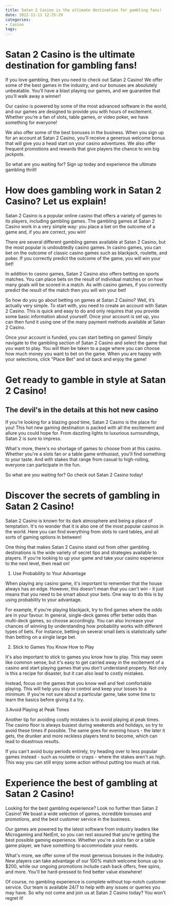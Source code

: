 ```yaml
---
title: Satan 2 Casino is the ultimate destination for gambling fans!
date: 2022-11-11 12:25:29
categories:
- Casino
tags:
---
```



#  Satan 2 Casino is the ultimate destination for gambling fans!

If you love gambling, then you need to check out Satan 2 Casino! We offer some of the best games in the industry, and our bonuses are absolutely unbeatable. You’ll have a blast playing our games, and we guarantee that you’ll walk away a winner!

Our casino is powered by some of the most advanced software in the world, and our games are designed to provide you with hours of excitement. Whether you’re a fan of slots, table games, or video poker, we have something for everyone!

We also offer some of the best bonuses in the business. When you sign up for an account at Satan 2 Casino, you’ll receive a generous welcome bonus that will give you a head start on your casino adventures. We also offer frequent promotions and rewards that give players the chance to win big jackpots.

So what are you waiting for? Sign up today and experience the ultimate gambling thrill!

#  How does gambling work in Satan 2 Casino? Let us explain!

Satan 2 Casino is a popular online casino that offers a variety of games to its players, including gambling games. The gambling games at Satan 2 Casino work in a very simple way: you place a bet on the outcome of a game and, if you are correct, you win!

There are several different gambling games available at Satan 2 Casino, but the most popular is undoubtedly casino games. In casino games, you can bet on the outcome of classic casino games such as blackjack, roulette, and poker. If you correctly predict the outcome of the game, you will win your bet!

In addition to casino games, Satan 2 Casino also offers betting on sports matches. You can place bets on the result of individual matches or on how many goals will be scored in a match. As with casino games, if you correctly predict the result of the match then you will win your bet!

So how do you go about betting on games at Satan 2 Casino? Well, it’s actually very simple. To start with, you need to create an account with Satan 2 Casino. This is quick and easy to do and only requires that you provide some basic information about yourself. Once your account is set up, you can then fund it using one of the many payment methods available at Satan 2 Casino.

Once your account is funded, you can start betting on games! Simply navigate to the gambling section of Satan 2 Casino and select the game that you want to play. You will then be taken to a page where you can choose how much money you want to bet on the game. When you are happy with your selections, click “Place Bet” and sit back and enjoy the game!

#  Get ready to gamble in style at Satan 2 Casino!

## The devil's in the details at this hot new casino 

If you're looking for a blazing good time, Satan 2 Casino is the place for you! This hot new gaming destination is packed with all the excitement and allure you could hope for. From dazzling lights to luxurious surroundings, Satan 2 is sure to impress.

What's more, there's no shortage of games to choose from at this casino. Whether you're a slots fan or a table game enthusiast, you'll find something to your taste. And with stakes that range from casual to high-rolling, everyone can participate in the fun.

So what are you waiting for? Go check out Satan 2 Casino today!

#  Discover the secrets of gambling in Satan 2 Casino!

Satan 2 Casino is known for its dark atmosphere and being a place of temptation. It's no wonder that it is also one of the most popular casinos in the world. Here you can find everything from slots to card tables, and all sorts of gaming options in between!

One thing that makes Satan 2 Casino stand out from other gambling destinations is the wide variety of secret tips and strategies available to players. If you're looking to up your game and take your casino experience to the next level, then read on!

1. Use Probability to Your Advantage

When playing any casino game, it's important to remember that the house always has an edge. However, this doesn't mean that you can't win - it just means that you need to be smart about your bets. One way to do this is by using probability to your advantage.

For example, if you're playing blackjack, try to find games where the odds are in your favour. In general, single-deck games offer better odds than multi-deck games, so choose accordingly. You can also increase your chances of winning by understanding how probability works with different types of bets. For instance, betting on several small bets is statistically safer than betting on a single large bet.

2. Stick to Games You Know How to Play

It's also important to stick to games you know how to play. This may seem like common sense, but it's easy to get carried away in the excitement of a casino and start playing games that you don't understand properly. Not only is this a recipe for disaster, but it can also lead to costly mistakes.

Instead, focus on the games that you know well and feel comfortable playing. This will help you stay in control and keep your losses to a minimum. If you're not sure about a particular game, take some time to learn the basics before giving it a try.

3.Avoid Playing at Peak Times

Another tip for avoiding costly mistakes is to avoid playing at peak times. The casino floor is always busiest during weekends and holidays, so try to avoid these times if possible. The same goes for evening hours - the later it gets, the drunker and more reckless players tend to become, which can lead to disastrous results.

If you can't avoid busy periods entirely, try heading over to less popular games instead - such as roulette or craps - where the stakes aren't as high. This way you can still enjoy some action without putting too much at risk.

#  Experience the best of gambling at Satan 2 Casino!

Looking for the best gambling experience? Look no further than Satan 2 Casino! We boast a wide selection of games, incredible bonuses and promotions, and the best customer service in the business.

Our games are powered by the latest software from industry leaders like Microgaming and NetEnt, so you can rest assured that you're getting the best possible gaming experience. Whether you're a slots fan or a table game player, we have something to accommodate your needs.

What's more, we offer some of the most generous bonuses in the industry. New players can take advantage of our 100% match welcome bonus up to $200, while our ongoing promotions include cash back offers, free spins, and more. You'll be hard-pressed to find better value elsewhere!

Of course, no gambling experience is complete without top-notch customer service. Our team is available 24/7 to help with any issues or queries you may have. So why not come and join us at Satan 2 Casino today? You won't regret it!
